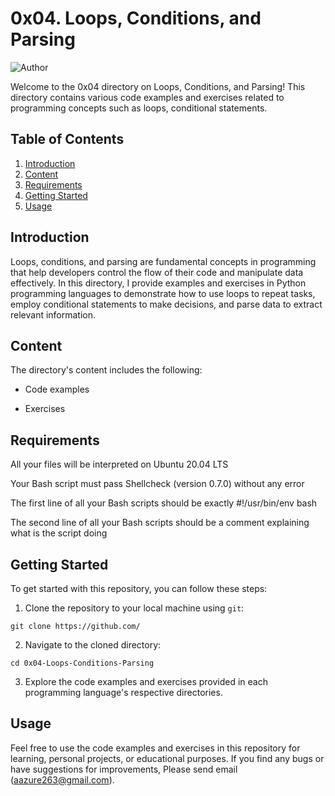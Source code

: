 # 0x04. Loops, Conditions, and Parsing

![Author](https://img.shields.io/badge/Author-AzukaUteh-blue.svg)

Welcome to the 0x04 directory on Loops, Conditions, and Parsing! This directory contains various code examples and exercises related to programming concepts such as loops, conditional statements.

## Table of Contents

1. [Introduction](#introduction)
2. [Content](#content)
3. [Requirements](#requirements)
4. [Getting Started](#getting-started)
5. [Usage](#usage)

## Introduction

Loops, conditions, and parsing are fundamental concepts in programming that help developers control the flow of their code and manipulate data effectively. In this directory, I provide examples and exercises in Python programming languages to demonstrate how to use loops to repeat tasks, employ conditional statements to make decisions, and parse data to extract relevant information.

## Content

The directory's content includes the following:

- Code examples

- Exercises

## Requirements

All your files will be interpreted on Ubuntu 20.04 LTS

Your Bash script must pass Shellcheck (version 0.7.0) without any error

The first line of all your Bash scripts should be exactly #!/usr/bin/env bash

The second line of all your Bash scripts should be a comment explaining what is the script doing

## Getting Started

To get started with this repository, you can follow these steps:

1. Clone the repository to your local machine using `git`:

```
git clone https://github.com/
```

2. Navigate to the cloned directory:

```
cd 0x04-Loops-Conditions-Parsing
```

3. Explore the code examples and exercises provided in each programming language's respective directories.

## Usage

Feel free to use the code examples and exercises in this repository for learning, personal projects, or educational purposes. If you find any bugs or have suggestions for improvements, Please send email (aazure263@gmail.com).
